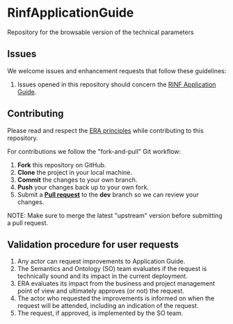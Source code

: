 # RinfApplicationGuide
Repository for the browsable version of the technical parameters

## Issues

We welcome issues and enhancement requests that follow these guidelines:

1. Issues opened in this repository should concern the [RINF Application Guide](https://github.com/Interoperable-data/RinfApplicationGuide/issues).


## Contributing

Please read and respect the [ERA principles](governance/era-principles.md) while contributing to this repository.

For contributions we follow the "fork-and-pull" Git workflow:

1. **Fork** this repository on GitHub.
2. **Clone** the project in your local machine.
3. **Commit** the changes to your own branch.
4. **Push** your changes back up to your own fork.
5. Submit a [**Pull request**](https://github.com/Interoperable-data/RinfApplicationGuide/pulls) to the **dev** branch so we can review your changes.

NOTE: Make sure to merge the latest "upstream" version before submitting a pull request.

## Validation procedure for user requests
1. Any actor can request improvements to Application Guide.
2. The Semantics and Ontology (SO) team evaluates if the request is technically sound and its impact in the current deployment.
3. ERA evaluates its impact from the business and project management point of view and ultimately approves (or not) the request. 
4. The actor who requested the improvements is informed on when the request will be attended, including an indication of the request.
5. The request, if approved, is implemented by the SO team.
